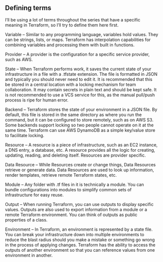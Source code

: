 ## Defining terms

I’ll be using a lot of terms throughout the series that have a specific meaning in Terraform, so I’ll try to define them here first.

Variable – Similar to any programming language, variables hold values. They can be strings, lists, or maps. Terraform has interpolation capabilities for combining variables and processing them with built in functions.

Provider – A provider is the configuration for a specific service provider, such as AWS.

State – When Terraform performs work, it saves the current state of your infrastructure in a file with a .tfstate extension. The file is formatted in JSON and typically you should never need to edit it. It is recommended that this be stored in a central location with a locking mechanism for team collaboration. It may contain secrets in plain text and should be kept safe. It is not recommended to use a VCS service for this, as the manual pull/push process is ripe for human error.

Backend – Terraform stores the state of your environment in a JSON file. By default, this file is stored in the same directory as where you run the command, but it can be configured to store remotely, such as on AWS S3. Some backends support locking so two people cannot operate on it at the same time. Terraform can use AWS DynamoDB as a simple key/value store to facilitate locking.

Resource – A resource is a piece of infrastructure, such as an EC2 instance, a DNS entry, a database, etc. A resource provides all the logic for creating, updating, reading, and deleting itself. Resources are provider specific.

Data Resource – While Resources create or change things, Data Resources retrieve or generate data. Data Resources are used to look up information, render templates, retrieve remote Terraform states, etc.

Module – Any folder with .tf files in it is technically a module. You can bundle configurations into modules to simplify common sets of infrastructure for easy reuse.

Output – When running Terraform, you can use outputs to display specific values. Outputs are also used to export information from a module or a remote Terraform environment. You can think of outputs as public properties of a class.

Environment – In Terraform, an environment is represented by a state file. You can break your infrastructure down into multiple environments to reduce the blast radius should you make a mistake or something go wrong in the process of applying changes. Terraform has the ability to access the outputs of another environment so that you can reference values from one environment in another.
